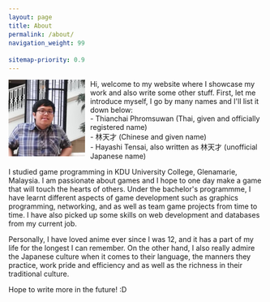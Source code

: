 ```yaml
---
layout: page
title: About
permalink: /about/
navigation_weight: 99

sitemap-priority: 0.9
---
```


<div style="width: 30%; float: left; padding-right: 10px;">
    <img src="https://raw.githubusercontent.com/Hayashi-Tensai/Tensais-Corner/master/assets/selfie.jpg"/>
</div>

Hi, welcome to my website where I showcase my work and also write some other stuff. First, let me introduce myself, I go by many names and I'll list it down below:  
    - Thianchai Phromsuwan (Thai, given and officially registered name)  
    - 林天才 (Chinese and given name)  
    - Hayashi Tensai, also written as 林天才 (unofficial Japanese name)  

I studied game programming in KDU University College, Glenamarie, Malaysia. I am passionate about games and I hope to one day make a game that will touch the hearts of others. 
Under the bachelor's programmme, I have learnt different aspects of game development such as graphics programming, networking, and as well as team game projects from time to time. 
I have also picked up some skills on web development and databases from my current job.

Personally, I have loved anime ever since I was 12, and it has a part of my life for the longest I can remember. 
On the other hand, I also really admire the Japanese culture when it comes to their language, the manners they practice, 
work pride and efficiency and as well as the richness in their traditional culture. 

Hope to write more in the future! :D
